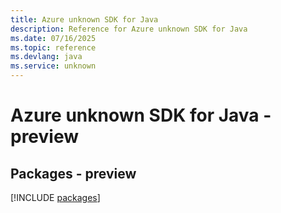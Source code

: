 ```yaml
---
title: Azure unknown SDK for Java
description: Reference for Azure unknown SDK for Java
ms.date: 07/16/2025
ms.topic: reference
ms.devlang: java
ms.service: unknown
---
```

# Azure unknown SDK for Java - preview
## Packages - preview
[!INCLUDE [packages](unknown-index.md)]